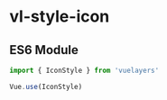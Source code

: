# vl-style-icon

## ES6 Module

```javascript
import { IconStyle } from 'vuelayers'

Vue.use(IconStyle)
```
